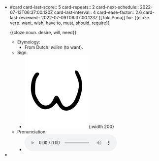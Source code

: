 - #card
  card-last-score:: 5
  card-repeats:: 2
  card-next-schedule:: 2022-07-13T06:37:00.120Z
  card-last-interval:: 4
  card-ease-factor:: 2.6
  card-last-reviewed:: 2022-07-09T06:37:00.123Z
  [[Toki Pona]] for:
  {{cloze verb. want, wish, have to, must, should, require}}
  
  {{cloze noun. desire, will, need}}
	- Etymology:
		- From Dutch: *willen* (to want).
	- Sign:
		- ![Wile_-_sitelen_pona_in_Sonja_Lang's_handwriting.svg](../assets/Wile_-_sitelen_pona_in_Sonja_Lang's_handwriting_1657539588337_0.svg){:width 200}
	- Pronunciation:
		- ![](../assets/Toki_Pona_-_jan_Lakuse_-_wile_1657353313448_0.ogg)
-